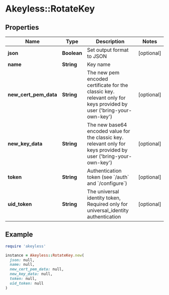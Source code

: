 # Akeyless::RotateKey

## Properties

| Name | Type | Description | Notes |
| ---- | ---- | ----------- | ----- |
| **json** | **Boolean** | Set output format to JSON | [optional] |
| **name** | **String** | Key name |  |
| **new_cert_pem_data** | **String** | The new pem encoded certificate for the classic key. relevant only for keys provided by user (&#39;bring-your-own-key&#39;) | [optional] |
| **new_key_data** | **String** | The new base64 encoded value for the classic key. relevant only for keys provided by user (&#39;bring-your-own-key&#39;) | [optional] |
| **token** | **String** | Authentication token (see &#x60;/auth&#x60; and &#x60;/configure&#x60;) | [optional] |
| **uid_token** | **String** | The universal identity token, Required only for universal_identity authentication | [optional] |

## Example

```ruby
require 'akeyless'

instance = Akeyless::RotateKey.new(
  json: null,
  name: null,
  new_cert_pem_data: null,
  new_key_data: null,
  token: null,
  uid_token: null
)
```


